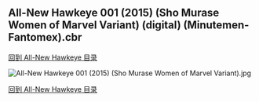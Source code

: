 ## All-New Hawkeye 001 (2015) (Sho Murase Women of Marvel Variant) (digital) (Minutemen-Fantomex).cbr


[回到 All-New Hawkeye 目录](https://github.com/alicewish/markdown/blob/master/series/All-New-Hawkeye.md)


![All-New Hawkeye 001 (2015) (Sho Murase Women of Marvel Variant).jpg](https://wx1.sinaimg.cn/large/6a9fdecaly1frdq0npiz2j21kw2ed7wh.jpg)

[回到 All-New Hawkeye 目录](https://github.com/alicewish/markdown/blob/master/series/All-New-Hawkeye.md)

